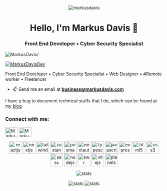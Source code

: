 <p align="center">
  <img
    src="https://komarev.com/ghpvc/?username=markusdavis&label=Profile%20views&color=f50057&style=flat"
    alt="markusdavis"
  />
</p>
<h1 align="center">Hello, I'm Markus Davis 👋</h1>

<h3 align="center">Front End Developer • Cyber Security Specialist</h3>
<p align="left"> <img src=https://komarev.com/ghpvc/?username=MarkusDavis alt=MarkusDavis/> </p>

<p align="left"> <a href="https://twitter.com/MarkusDavisDev" target="blank">
    <img src="https://img.shields.io/twitter/follow/MarkusDavisDev?logo=twitter&style=for-the-badge" alt="MarkusDavisDev" /></a> </p>

Front End Developer • Cyber Security Specialist • Web Designer • #Remote worker • Freelancer
- 📫 Send me an email at **business@markusdavis.com**

I have a bug to document technical stuffs that I do, which can be found at my [blog](https://rahuldkjain.github.io/blog)

<h3 align="left">Connect with me:</h3>
<p align="left">
<a href="https://twitter.com/MarkusDavisDev" target="blank"><img align="center" src="https://cdn.jsdelivr.net/npm/simple-icons@3.0.1/icons/twitter.svg" alt="MarkusDavisDev" height="30" width="40" /></a>
<a href="https://www.linkedin.com/in/markus-davis" target="blank"><img align="center" src="https://cdn.jsdelivr.net/npm/simple-icons@3.0.1/icons/linkedin.svg" alt="MarkusDavisDev" height="30" width="40" /></a>
</p>


<p align="center">
  <img
    align="center"
    src="https://github.com/ntabucejo/ntabucejo/blob/main/public/technologies/reactjs.png?raw=true"
    alt="reactjs"
    height="40"
    width="40"
  />
  <img
    align="center"
    src="https://github.com/ntabucejo/ntabucejo/blob/main/public/technologies/nextjs.png?raw=true"
    alt="nextjs"
    height="40"
    width="40"
  />
  <img
    align="center"
    src="https://github.com/ntabucejo/ntabucejo/blob/main/public/technologies/tailwindcss.png?raw=true"
    alt="tailwindcss"
    height="40"
    width="40"
  />
  <img
    align="center"
    src="https://github.com/ntabucejo/ntabucejo/blob/main/public/technologies/zustand.png?raw=true"
    alt="zustand"
    height="40"
    width="40"
  />
  <img
    align="center"
    src="https://github.com/ntabucejo/ntabucejo/blob/main/public/technologies/prisma.png?raw=true"
    alt="prisma"
    height="40"
    width="40"
  />
  <img
    align="center"
    src="https://github.com/ntabucejo/ntabucejo/blob/main/public/technologies/nextauth.png?raw=true"
    alt="nextauth"
    height="40"
    width="40"
  />
  <img
    align="center"
    src="https://github.com/ntabucejo/ntabucejo/blob/main/public/technologies/typescript.png?raw=true"
    alt="typescript"
    height="40"
    width="40"
  />
  <img
    align="center"
    src="https://github.com/ntabucejo/ntabucejo/blob/main/public/technologies/javascript.png?raw=true"
    alt="javascript"
    height="40"
    width="40"
  />
  <img
    align="center"
    src="https://github.com/ntabucejo/ntabucejo/blob/main/public/technologies/expressjs.png?raw=true"
    alt="expressjs"
    height="40"
    width="40"
  />
  <img
    align="center"
    src="https://github.com/ntabucejo/ntabucejo/blob/main/public/technologies/html5.png?raw=true"
    alt="html5"
    height="40"
    width="40"
  />
  <img
    align="center"
    src="https://github.com/ntabucejo/ntabucejo/blob/main/public/technologies/css3.png?raw=true"
    alt="css3"
    height="40"
    width="40"
  />
  <img
    align="center"
    src="https://github.com/ntabucejo/ntabucejo/blob/main/public/technologies/sass.png?raw=true"
    alt="sass"
    height="40"
    width="40"
  />
  <img
    align="center"
    src="https://github.com/ntabucejo/ntabucejo/blob/main/public/technologies/nodejs.png?raw=true"
    alt="nodejs"
    height="40"
    width="40"
  />
  <img
    align="center"
    src="https://github.com/ntabucejo/ntabucejo/blob/main/public/technologies/swr.png?raw=true"
    alt="swr"
    height="40"
    width="40"
  />
   <img
    align="center"
    src="https://github.com/ntabucejo/ntabucejo/blob/main/public/technologies/vitejs.png?raw=true"
    alt="vitejs"
    height="40"
    width="40"
  />
  <img
    align="center"
    src="https://github.com/ntabucejo/ntabucejo/blob/main/public/technologies/planetscale.png?raw=true"
    alt="planetscale"
    height="40"
    width="40"
  />
</p>

<p align="center">
  <img
    align="center"
    src="https://github-profile-summary-cards.vercel.app/api/cards/profile-details?username=ntabucejo&theme=tokyonight"
    alt="stats"
  />
</p>

<p align="center">
  <img
    align="center"
    src="https://github-profile-summary-cards.vercel.app/api/cards/stats?username=ntabucejo&theme=tokyonight"
    alt="stats"
  />
  <img
    align="center"
    src="http://github-profile-summary-cards.vercel.app/api/cards/repos-per-language?username=ntabucejo&theme=tokyonight"
    alt="stats"
  />
</p>
